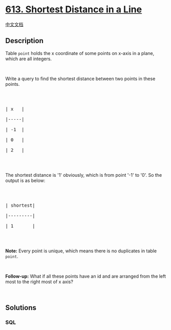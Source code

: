 # [613. Shortest Distance in a Line](https://leetcode.com/problems/shortest-distance-in-a-line)

[中文文档](/solution/0600-0699/0613.Shortest%20Distance%20in%20a%20Line/README.md)

## Description

Table <code>point</code> holds the x coordinate of some points on x-axis in a plane, which are all integers.

<p>&nbsp;</p>

Write a query to find the shortest distance between two points in these points.



<p>&nbsp;</p>



<pre>

| x   |

|-----|

| -1  |

| 0   |

| 2   |

</pre>



<p>&nbsp;</p>

The shortest distance is &#39;1&#39; obviously, which is from point &#39;-1&#39; to &#39;0&#39;. So the output is as below:



<p>&nbsp;</p>



<pre>

| shortest|

|---------|

| 1       |

</pre>



<p>&nbsp;</p>

<b>Note:</b> Every point is unique, which means there is no duplicates in table <code>point</code>.



<p>&nbsp;</p>

<b>Follow-up:</b> What if all these points have an id and are arranged from the left most to the right most of x axis?



<p>&nbsp;</p>



## Solutions

<!-- tabs:start -->

### **SQL**

```sql

```

<!-- tabs:end -->